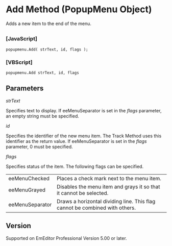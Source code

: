 # Add Method (PopupMenu Object)

Adds a new item to the end of the menu.

## 

### \[JavaScript\]

```
popupmenu.Add( strText, id, flags );
```

### \[VBScript\]

```
popupmenu.Add strText, id, flags
```

## Parameters

_strText_

Specifies text to display. If eeMenuSeparator is set in the _flags_ parameter, an empty string must be specified.

_id_

Specifies the identifier of the new menu item. The Track Method uses this identifier as the return value. If eeMenuSeparator is set in the _flags_ parameter, 0 must be specified.

_flags_

Specifies status of the item. The following flags can be specified.

|     |     |
| --- | --- |
| eeMenuChecked | Places a check mark next to the menu item. |
| eeMenuGrayed | Disables the menu item and grays it so that it cannot be selected. |
| eeMenuSeparator | Draws a horizontal dividing line. This flag cannot be combined with others. |

## Version

Supported on EmEditor Professional Version 5.00 or later.
